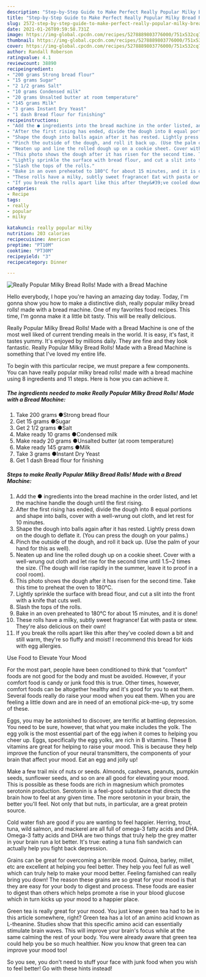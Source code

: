 ```yaml
---
description: "Step-by-Step Guide to Make Perfect Really Popular Milky Bread Rolls! Made with a Bread Machine"
title: "Step-by-Step Guide to Make Perfect Really Popular Milky Bread Rolls! Made with a Bread Machine"
slug: 2572-step-by-step-guide-to-make-perfect-really-popular-milky-bread-rolls-made-with-a-bread-machine
date: 2021-01-26T09:59:58.731Z
image: https://img-global.cpcdn.com/recipes/5278889803776000/751x532cq70/really-popular-milky-bread-rolls-made-with-a-bread-machine-recipe-main-photo.jpg
thumbnail: https://img-global.cpcdn.com/recipes/5278889803776000/751x532cq70/really-popular-milky-bread-rolls-made-with-a-bread-machine-recipe-main-photo.jpg
cover: https://img-global.cpcdn.com/recipes/5278889803776000/751x532cq70/really-popular-milky-bread-rolls-made-with-a-bread-machine-recipe-main-photo.jpg
author: Randall Roberson
ratingvalue: 4.1
reviewcount: 38890
recipeingredient:
- "200 grams Strong bread flour"
- "15 grams Sugar"
- "2 1/2 grams Salt"
- "10 grams Condensed milk"
- "20 grams Unsalted butter at room temperature"
- "145 grams Milk"
- "3 grams Instant Dry Yeast"
- "1 dash Bread flour for finishing"
recipeinstructions:
- "Add the ● ingredients into the bread machine in the order listed, and let the machine handle the dough until the first rising."
- "After the first rising has ended, divide the dough into 8 equal portions and shape into balls, cover with a well-wrung out cloth, and let rest for 10 minutes."
- "Shape the dough into balls again after it has rested. Lightly press down on the dough to deflate it. (You can press the dough on your palms.)"
- "Pinch the outside of the dough, and roll it back up. (Use the palm of your hand for this as well)."
- "Neaten up and line the rolled dough up on a cookie sheet. Cover with a well-wrung out cloth and let rise for the second time until 1.5~2 times the size. (The dough will rise rapidly in the summer, leave it to proof in a cool room)."
- "This photo shows the dough after it has risen for the second time. Take this time to preheat the oven to 180°C."
- "Lightly sprinkle the surface with bread flour, and cut a slit into the front with a knife that cuts well."
- "Slash the tops of the rolls."
- "Bake in an oven preheated to 180°C for about 15 minutes, and it is done!"
- "These rolls have a milky, subtly sweet fragrance! Eat with pasta or stew. They&#39;re also delicious on their own!"
- "If you break the rolls apart like this after they&#39;ve cooled down a bit and still warm, they&#39;re so fluffy and moist!  I recommend this bread for kids with egg allergies."
categories:
- Recipe
tags:
- really
- popular
- milky

katakunci: really popular milky 
nutrition: 203 calories
recipecuisine: American
preptime: "PT10M"
cooktime: "PT30M"
recipeyield: "3"
recipecategory: Dinner

---
```



![Really Popular Milky Bread Rolls! Made with a Bread Machine](https://img-global.cpcdn.com/recipes/5278889803776000/751x532cq70/really-popular-milky-bread-rolls-made-with-a-bread-machine-recipe-main-photo.jpg)

Hello everybody, I hope you're having an amazing day today. Today, I'm gonna show you how to make a distinctive dish, really popular milky bread rolls! made with a bread machine. One of my favorites food recipes. This time, I'm gonna make it a little bit tasty. This will be really delicious.



Really Popular Milky Bread Rolls! Made with a Bread Machine is one of the most well liked of current trending meals in the world. It is easy, it's fast, it tastes yummy. It's enjoyed by millions daily. They are fine and they look fantastic. Really Popular Milky Bread Rolls! Made with a Bread Machine is something that I've loved my entire life.


To begin with this particular recipe, we must prepare a few components. You can have really popular milky bread rolls! made with a bread machine using 8 ingredients and 11 steps. Here is how you can achieve it.

<!--inarticleads1-->

##### The ingredients needed to make Really Popular Milky Bread Rolls! Made with a Bread Machine:

1. Take 200 grams ●Strong bread flour
1. Get 15 grams ●Sugar
1. Get 2 1/2 grams ●Salt
1. Make ready 10 grams ●Condensed milk
1. Make ready 20 grams ●Unsalted butter (at room temperature)
1. Make ready 145 grams ●Milk
1. Take 3 grams ●Instant Dry Yeast
1. Get 1 dash Bread flour for finishing




<!--inarticleads2-->

##### Steps to make Really Popular Milky Bread Rolls! Made with a Bread Machine:

1. Add the ● ingredients into the bread machine in the order listed, and let the machine handle the dough until the first rising.
1. After the first rising has ended, divide the dough into 8 equal portions and shape into balls, cover with a well-wrung out cloth, and let rest for 10 minutes.
1. Shape the dough into balls again after it has rested. Lightly press down on the dough to deflate it. (You can press the dough on your palms.)
1. Pinch the outside of the dough, and roll it back up. (Use the palm of your hand for this as well).
1. Neaten up and line the rolled dough up on a cookie sheet. Cover with a well-wrung out cloth and let rise for the second time until 1.5~2 times the size. (The dough will rise rapidly in the summer, leave it to proof in a cool room).
1. This photo shows the dough after it has risen for the second time. Take this time to preheat the oven to 180°C.
1. Lightly sprinkle the surface with bread flour, and cut a slit into the front with a knife that cuts well.
1. Slash the tops of the rolls.
1. Bake in an oven preheated to 180°C for about 15 minutes, and it is done!
1. These rolls have a milky, subtly sweet fragrance! Eat with pasta or stew. They&#39;re also delicious on their own!
1. If you break the rolls apart like this after they&#39;ve cooled down a bit and still warm, they&#39;re so fluffy and moist!  I recommend this bread for kids with egg allergies.




Use Food to Elevate Your Mood


For the most part, people have been conditioned to think that "comfort" foods are not good for the body and must be avoided. However, if your comfort food is candy or junk food this is true. Other times, however, comfort foods can be altogether healthy and it's good for you to eat them. Several foods really do raise your mood when you eat them. When you are feeling a little down and are in need of an emotional pick-me-up, try some of these.

Eggs, you may be astonished to discover, are terrific at battling depression. You need to be sure, however, that what you make includes the yolk. The egg yolk is the most essential part of the egg iwhen it comes to helping you cheer up. Eggs, specifically the egg yolks, are rich in B vitamins. These B vitamins are great for helping to raise your mood. This is because they help improve the function of your neural transmitters, the components of your brain that affect your mood. Eat an egg and jolly up!

Make a few trail mix of nuts or seeds. Almonds, cashews, peanuts, pumpkin seeds, sunflower seeds, and so on are all good for elevating your mood. This is possible as these foods are rich in magnesium which promotes serotonin production. Serotonin is a feel-good substance that directs the brain how to feel at any given time. The more serotonin in your brain, the better you'll feel. Not only that but nuts, in particular, are a great protein source.

Cold water fish are good if you are wanting to feel happier. Herring, trout, tuna, wild salmon, and mackerel are all full of omega-3 fatty acids and DHA. Omega-3 fatty acids and DHA are two things that truly help the grey matter in your brain run a lot better. It's true: eating a tuna fish sandwich can actually help you fight back depression. 

Grains can be great for overcoming a terrible mood. Quinoa, barley, millet, etc are excellent at helping you feel better. They help you feel full as well which can truly help to make your mood better. Feeling famished can really bring you down! The reason these grains are so great for your mood is that they are easy for your body to digest and process. These foods are easier to digest than others which helps promote a rise in your blood glucose which in turn kicks up your mood to a happier place.

Green tea is really great for your mood. You just knew green tea had to be in this article somewhere, right? Green tea has a lot of an amino acid known as L-theanine. Studies show that this specific amino acid can essentially stimulate brain waves. This will improve your brain's focus while at the same calming the rest of your body. You were already aware that green tea could help you be so much healthier. Now you know that green tea can improve your mood too!

So you see, you don't need to stuff your face with junk food when you wish to feel better! Go  with  these hints  instead!


